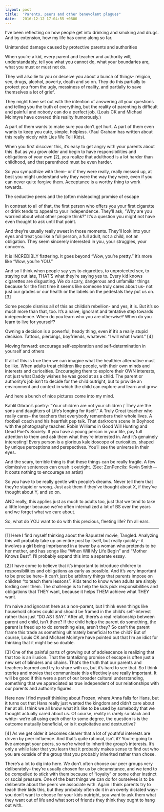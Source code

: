```yaml
---
layout: post
title:  "Parents, peers and other benevolent plagues"
date:   2016-12-12 17:04:55 +0800
---
```

I’ve been reflecting on how people get into drinking and smoking and drugs. And by extension, how my life has come along so far.

Unintended damage caused by protective parents and authorities

When you’re a kid, every parent and teacher and authority will, understandably, tell you what you cannot do, what your boundaries are, what you must or must not do.

They will also lie to you or deceive you about a bunch of things– religion, sex, drugs, alcohol, poverty, death and so on. They do this partially to protect you from the ugly, messiness of reality, and partially to save themselves a lot of grief.

They might have set out with the intention of answering all your questions and telling you the truth of everything, but the reality of parenting is difficult and painful and nobody can do a perfect job. (Louis CK and Michael McIntyre have covered this reality humorously.)

A part of them wants to make sure you don’t get hurt. A part of them even wants to keep you cute, simple, helpless. (Paul Graham has written about this really nicely with Lies We Tell Kids).

When you first discover this, it’s easy to get angry with your parents about this. But as you grow older and begin to have responsibilities and obligations of your own [2], you realize that adulthood is a lot harder than childhood, and that parenthood must be even harder.

So you sympathize with them– or if they were really, really messed up, at best you might understand why they were the way they were, even if you can never quite forgive them. Acceptance is a worthy thing to work towards.

The seductive peers and the (often misleading) promise of escape

In contrast to all of that, the first person who offers you your first cigarette or drink tends to appeal to your independence. They’ll ask, “Why are you worried about what other people think?” It’s a question you might not have even thought to ask until that point.

And they’re usually really sweet in those moments. They’ll look into your eyes and treat you like a full person, a full adult, not a child, not an obligation. They seem sincerely interested in you, your struggles, your concerns.

It is INCREDIBLY flattering. It goes beyond “Wow, you’re pretty.” It’s more like “Wow, you’re YOU.”

And so I think when people say yes to cigarettes, to unprotected sex, to staying out late, THAT’S what they’re saying yes to. Every kid knows cigarettes are disgusting. We do scary, dangerous and unfamiliar things because for the first time it seems like someone truly cares about us- not just our grades or our health or the labels on the pedestals they put us on. [3]

Some people dismiss all of this as childish rebellion- and yes, it is. But it’s so much more than that, too. It’s a naive, ignorant and tentative step towards independence. When do you learn who you are otherwise? When do you learn to live for yourself?

Owning a decision is a powerful, heady thing, even if it’s a really stupid decision. Tattoos, piercings, boyfriends, whatever. “I will what I want.” [4]

Moving forward: encourage self-exploration and self-determination in yourself and others

If all of this is true then we can imagine what the healthier alternative must be like. When adults treat children like people, with their own minds and interests and curiosities. Encouraging them to explore their OWN interests, not just what Daddy wishes he was good at as a child. The parent or authority’s job isn’t to decide for the child outright, but to provide an environment and context in which the child can explore and learn and grow.

And here a bunch of nice pictures come into my mind.

Kahlil Gibran’s poetry: “Your children are not your children / They are the sons and daughters of Life’s longing for itself.”
A Truly Great teacher who really cares– the teachers that everybody remembers their whole lives. A football coach and his heartfelt pep talk. That darkroom scene in Boyhood with the photography teacher. Robin Williams in Good Will Hunting and Dead Poet’s Society.
If you have a young person in your life, pay full attention to them and ask them what they’re interested in. And it’s genuinely interesting! Every person is a glorious kaleidoscope of curiosities, shaped by unique perceptions and perspectives. You’ll see the universe in their eyes.

And the scary, terrible thing is that these things can be really fragile. A few dismissive sentences can crush it outright. (See: ZenPencils: Kevin Smith — It costs nothing to encourage an artist)

So you have to be really gentle with people’s dreams. Never tell them that they’re stupid or wrong. Just ask them if they’ve thought about X, if they’ve thought about Y, and so on.

AND really, this applies just as much to adults too, just that we tend to take a little longer because we’ve often internalized a lot of BS over the years and we forget what we care about.

So, what do YOU want to do with this precious, fleeting life? I’m all ears.

___

[1] Here I find myself thinking about the Rapunzel movie, Tangled. Analyzing this will probably take up an entire post by itself, but really quickly– it involves a girl being imprisoned in a tower by a woman who pretends to be her mother, and has songs like “When Will My Life Begin” and “Mother Knows Best”. I’ll probably expand this into a separate essay.

[2] I have come to believe that it’s important to introduce children to responsibilities and obligations as early as possible. And it’s very important to be precise here– it can’t just be arbitrary things that parents impose on children “to teach them lessons”. Kids tend to know when adults are simply lording over them. The challenge is to help the kids pick responsibilities and obligations that THEY want, because it helps THEM achieve what THEY want.

I’m naive and ignorant here as a non-parent, but I think even things like household chores could and should be framed in the child’s self-interest rather than just “DO AS I SAY.” After all, there’s a real relationship between parent and child, isn’t there? If the child helps the parent do something, the parent is freed up to do something else, aren’t they? So can’t the parent frame this trade as something ultimately beneficial to the child? But of course, Louis CK and Michael Mcintyre have pointed out that I’m an idiot for thinking that it might be so doable.

[3] One of the painful parts of growing out of adolescence is realizing that that too is an illusion. That the tantalizing promise of escape is often just a new set of blinders and chains. That’s the truth that our parents and teachers learned and try to share with us, but it’s hard to see that. So I think stories and movies that communicate this effectively are really important. It will be good if this were a part of our broader cultural understanding, something that we appreciated as true independent of our relationships with our parents and authority figures.

Here now I find myself thinking about Frozen, where Anna falls for Hans, but it turns out that Hans really just wanted the kingdom and didn’t care about her at all. I think we all know what it’s like to be used by somebody that we thought actually cared about us. Of course, reality is rarely so black and white– we’re all using each other to some degree, the question is is the outcome mutually beneficial, or is it exploitative and destructive?

[4] As we get older it becomes clearer that a lot of youthful interests are driven by peer influence. And that’s quite rational, isn’t it? You’re going to live amongst your peers, so we’re wired to inherit the group’s interests. It’s only a while later that you learn that it probably makes sense to find out who you are outside of the group that you probably inherited rather than chose.

There’s a lot to dig into here. We don’t often choose our peer groups very deliberately– they’re usually chosen for us by circumstance, and we tend to be compelled to stick with them because of “loyalty” or some other instinct or social pressure. One of the best things we can do for ourselves is to be deliberate about the peers we associate with. Again I think parents try to teach their kids this, but they probably often do it in an overly dictated way– you don’t want to choose for your kids outright, you want to ask them what they want out of life and what sort of friends they think they ought to hang out with.
